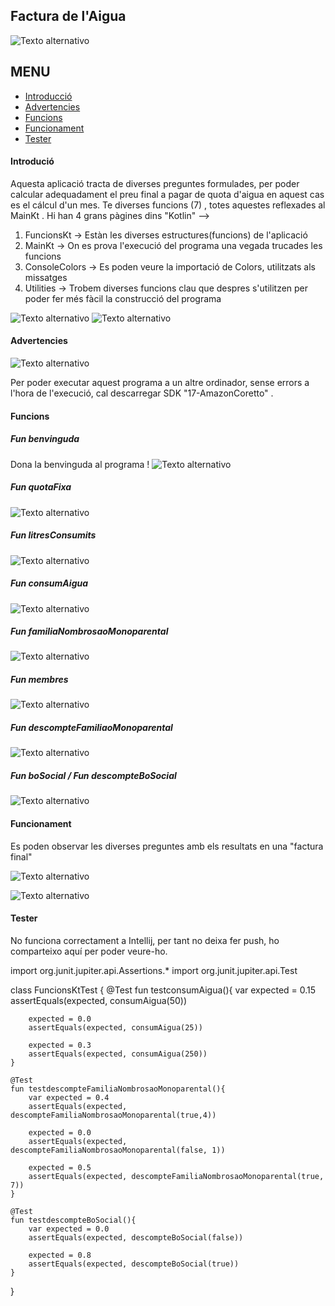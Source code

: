 ## Factura de l'Aigua
![Texto alternativo](https://github.com/mcalex468/unitTesting/blob/master/facturaAigua.jpg)

## MENU

- [Introducció](#Introducció)
- [Advertencies](#Advertencies)
- [Funcions](#Funcions)
- [Funcionament](#Funcionament)
- [Tester](#Tester)

#### Introdució
Aquesta aplicació tracta de diverses preguntes formulades, per poder calcular adequadament el preu final a pagar de quota d'aigua en aquest cas es el cálcul d'un mes. Te diverses funcions (7) , totes aquestes reflexades al MainKt .
Hi han 4 grans pàgines dins "Kotlin" --> 
1. FuncionsKt -> Estàn les diverses estructures(funcions) de l'aplicació
2. MainKt -> On es prova l'execució del programa una vegada trucades les funcions
3. ConsoleColors -> Es poden veure la importació de Colors, utilitzats als missatges
4. Utilities -> Trobem diverses funcions clau que despres s'utilitzen per poder fer més fàcil la construcció del programa

![Texto alternativo](https://github.com/mcalex468/unitTesting/blob/master/main1.png)
![Texto alternativo](https://github.com/mcalex468/unitTesting/blob/master/main2%20(1).png)


#### Advertencies

![Texto alternativo](https://github.com/mcalex468/unitTesting/blob/master/JSDK.png)

Per poder executar aquest programa a un altre ordinador, sense errors a l'hora de l'execució, cal descarregar  SDK "17-AmazonCoretto" .


#### Funcions

##### Fun benvinguda 
Dona la benvinguda al programa !
![Texto alternativo](https://github.com/mcalex468/unitTesting/blob/master/funcBenvinguda.png)

##### Fun quotaFixa

![Texto alternativo](https://github.com/mcalex468/unitTesting/blob/master/func1.png)

##### Fun litresConsumits

![Texto alternativo](https://github.com/mcalex468/unitTesting/blob/master/func2.png)

##### Fun consumAigua

![Texto alternativo](https://github.com/mcalex468/unitTesting/blob/master/func3.png)

##### Fun familiaNombrosaoMonoparental

![Texto alternativo](https://github.com/mcalex468/unitTesting/blob/master/func4.png)

##### Fun membres

![Texto alternativo](https://github.com/mcalex468/unitTesting/blob/master/func5.png)

##### Fun descompteFamiliaoMonoparental

![Texto alternativo](https://github.com/mcalex468/unitTesting/blob/master/func6.png)

##### Fun boSocial / Fun descompteBoSocial

![Texto alternativo](https://github.com/mcalex468/unitTesting/blob/master/func7i8.png)


#### Funcionament

Es poden observar les diverses preguntes amb els resultats en una "factura final"

![Texto alternativo](https://github.com/mcalex468/unitTesting/blob/master/mainFuncionando.png)


![Texto alternativo](https://github.com/mcalex468/unitTesting/blob/master/mainFuncionando1.png)


#### Tester

No funciona correctament a Intellij, per tant no deixa fer push, ho comparteixo aquí per poder veure-ho.


import org.junit.jupiter.api.Assertions.*
import org.junit.jupiter.api.Test

class FuncionsKtTest {
    @Test
    fun testconsumAigua(){
        var expected = 0.15
        assertEquals(expected, consumAigua(50))

        expected = 0.0
        assertEquals(expected, consumAigua(25))

        expected = 0.3
        assertEquals(expected, consumAigua(250))
    }

    @Test
    fun testdescompteFamiliaNombrosaoMonoparental(){
        var expected = 0.4
        assertEquals(expected, descompteFamiliaNombrosaoMonoparental(true,4))

        expected = 0.0
        assertEquals(expected, descompteFamiliaNombrosaoMonoparental(false, 1))

        expected = 0.5
        assertEquals(expected, descompteFamiliaNombrosaoMonoparental(true, 7))
    }

    @Test
    fun testdescompteBoSocial(){
        var expected = 0.0
        assertEquals(expected, descompteBoSocial(false))

        expected = 0.8
        assertEquals(expected, descompteBoSocial(true))
    }
}
